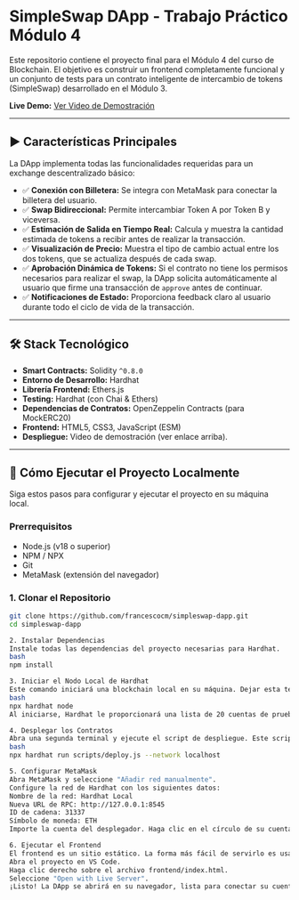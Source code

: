# SimpleSwap DApp - Trabajo Práctico Módulo 4

Este repositorio contiene el proyecto final para el Módulo 4 del curso de Blockchain. El objetivo es construir un frontend completamente funcional y un conjunto de tests para un contrato inteligente de intercambio de tokens (SimpleSwap) desarrollado en el Módulo 3.

**Live Demo:** [Ver Video de Demostración](https-://ENLACE-A-TU-VIDEO-AQUI)
<!-- ¡Importante! Reemplaza el enlace de arriba con la URL real de tu video en YouTube o Google Drive. -->

---

## ▶️ Características Principales

La DApp implementa todas las funcionalidades requeridas para un exchange descentralizado básico:

*   ✅ **Conexión con Billetera:** Se integra con MetaMask para conectar la billetera del usuario.
*   ✅ **Swap Bidireccional:** Permite intercambiar Token A por Token B y viceversa.
*   ✅ **Estimación de Salida en Tiempo Real:** Calcula y muestra la cantidad estimada de tokens a recibir antes de realizar la transacción.
*   ✅ **Visualización de Precio:** Muestra el tipo de cambio actual entre los dos tokens, que se actualiza después de cada swap.
*   ✅ **Aprobación Dinámica de Tokens:** Si el contrato no tiene los permisos necesarios para realizar el swap, la DApp solicita automáticamente al usuario que firme una transacción de `approve` antes de continuar.
*   ✅ **Notificaciones de Estado:** Proporciona feedback claro al usuario durante todo el ciclo de vida de la transacción.

---

## 🛠️ Stack Tecnológico

*   **Smart Contracts:** Solidity `^0.8.0`
*   **Entorno de Desarrollo:** Hardhat
*   **Librería Frontend:** Ethers.js
*   **Testing:** Hardhat (con Chai & Ethers)
*   **Dependencias de Contratos:** OpenZeppelin Contracts (para MockERC20)
*   **Frontend:** HTML5, CSS3, JavaScript (ESM)
*   **Despliegue:** Video de demostración (ver enlace arriba).

---

## 🚀 Cómo Ejecutar el Proyecto Localmente

Siga estos pasos para configurar y ejecutar el proyecto en su máquina local.

### Prerrequisitos

*   Node.js (v18 o superior)
*   NPM / NPX
*   Git
*   MetaMask (extensión del navegador)

### 1. Clonar el Repositorio

```bash
git clone https://github.com/francescocm/simpleswap-dapp.git
cd simpleswap-dapp

2. Instalar Dependencias
Instale todas las dependencias del proyecto necesarias para Hardhat.
bash
npm install

3. Iniciar el Nodo Local de Hardhat
Este comando iniciará una blockchain local en su máquina. Dejar esta terminal abierta.
bash
npx hardhat node
Al iniciarse, Hardhat le proporcionará una lista de 20 cuentas de prueba con sus claves privadas. Copie la clave privada (Private Key) de la primera cuenta (0xf39...), ya que la necesitaremos para MetaMask.

4. Desplegar los Contratos
Abra una segunda terminal y ejecute el script de despliegue. Este script desplegará los contratos de tokens y el SimpleSwap, acuñará tokens iniciales, establecerá los permisos (approve) y añadirá liquidez inicial al pool.
bash
npx hardhat run scripts/deploy.js --network localhost

5. Configurar MetaMask
Abra MetaMask y seleccione "Añadir red manualmente".
Configure la red de Hardhat con los siguientes datos:
Nombre de la red: Hardhat Local
Nueva URL de RPC: http://127.0.0.1:8545
ID de cadena: 31337
Símbolo de moneda: ETH
Importe la cuenta del desplegador. Haga clic en el círculo de su cuenta -> "Importar cuenta" y pegue la clave privada que copió en el paso 3. Esta cuenta tendrá TKA y TKB para intercambiar.

6. Ejecutar el Frontend
El frontend es un sitio estático. La forma más fácil de servirlo es usando la extensión Live Server en Visual Studio Code.
Abra el proyecto en VS Code.
Haga clic derecho sobre el archivo frontend/index.html.
Seleccione "Open with Live Server".
¡Listo! La DApp se abrirá en su navegador, lista para conectar su cuenta de MetaMask importada y realizar intercambios.
